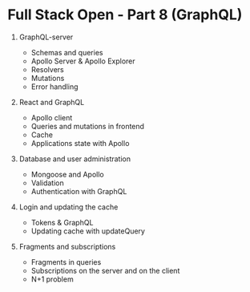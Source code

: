 # Full Stack Open - Part 8 (GraphQL)

1. GraphQL-server

    - Schemas and queries
    - Apollo Server & Apollo Explorer
    - Resolvers
    - Mutations
    - Error handling
  
2. React and GraphQL

    - Apollo client
    - Queries and mutations in frontend
    - Cache
    - Applications state with Apollo
  
3. Database and user administration

    - Mongoose and Apollo
    - Validation
    - Authentication with GraphQL
  
4. Login and updating the cache

    - Tokens & GraphQL
    - Updating cache with updateQuery
  
5. Fragments and subscriptions

    - Fragments in queries
    - Subscriptions on the server and on the client
    - N+1 problem
